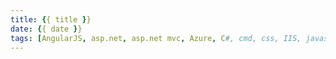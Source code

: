 ```yaml
---
title: {{ title }}
date: {{ date }}
tags: [AngularJS, asp.net, asp.net mvc, Azure, C#, cmd, css, IIS, javascript, JSON, SQL, SSAS, Testing, URL Rewrite, web api, Windows 7, Windows Phone, XML, Windows Server, NTP, Performance]
---
```

